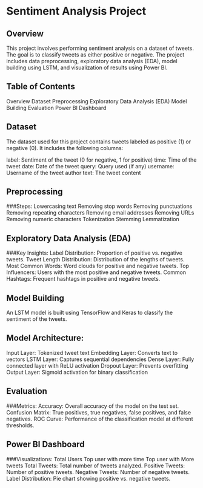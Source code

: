# Sentiment Analysis Project
## Overview
This project involves performing sentiment analysis on a dataset of tweets. The goal is to classify tweets as either positive or negative. The project includes data preprocessing, exploratory data analysis (EDA), model building using LSTM, and visualization of results using Power BI.

## Table of Contents
Overview
Dataset
Preprocessing
Exploratory Data Analysis (EDA)
Model Building
Evaluation
Power BI Dashboard

## Dataset
The dataset used for this project contains tweets labeled as positive (1) or negative (0). It includes the following columns:

label: Sentiment of the tweet (0 for negative, 1 for positive)
time: Time of the tweet
date: Date of the tweet
query: Query used (if any)
username: Username of the tweet author
text: The tweet content
## Preprocessing
###Steps:
Lowercasing text
Removing stop words
Removing punctuations
Removing repeating characters
Removing email addresses
Removing URLs
Removing numeric characters
Tokenization
Stemming
Lemmatization
## Exploratory Data Analysis (EDA)
###Key Insights:
Label Distribution: Proportion of positive vs. negative tweets.
Tweet Length Distribution: Distribution of the lengths of tweets.
Most Common Words: Word clouds for positive and negative tweets.
Top Influencers: Users with the most positive and negative tweets.
Common Hashtags: Frequent hashtags in positive and negative tweets.
## Model Building
An LSTM model is built using TensorFlow and Keras to classify the sentiment of the tweets.

## Model Architecture:
Input Layer: Tokenized tweet text
Embedding Layer: Converts text to vectors
LSTM Layer: Captures sequential dependencies
Dense Layer: Fully connected layer with ReLU activation
Dropout Layer: Prevents overfitting
Output Layer: Sigmoid activation for binary classification
## Evaluation
###Metrics:
Accuracy: Overall accuracy of the model on the test set.
Confusion Matrix: True positives, true negatives, false positives, and false negatives.
ROC Curve: Performance of the classification model at different thresholds.
## Power BI Dashboard
###Visualizations:
Total Users 
Top user with more time
Top user with More tweets
Total Tweets: Total number of tweets analyzed.
Positive Tweets: Number of positive tweets.
Negative Tweets: Number of negative tweets.
Label Distribution: Pie chart showing positive vs. negative tweets.
